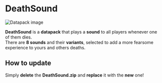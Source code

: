 # DeathSound

![Datapack image](https://i.imgur.com/cYTfBMw.png)

**DeathSound** is a **datapack** that plays a **sound** to all players whenever one of them dies.<br>
There are **8 sounds** and their **variants**, selected to add a more fearsome experience to yours and others deaths.

## How to update

Simply **delete** the **DeathSound.zip** and **replace** it with the **new** one!